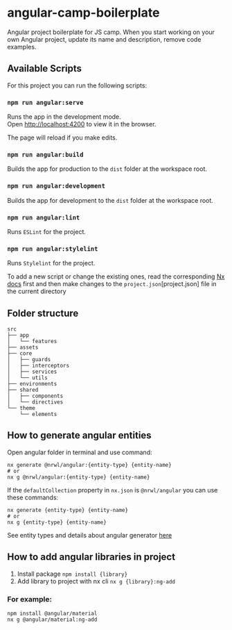 # angular-camp-boilerplate

Angular project boilerplate for JS camp. When you start working on your own Angular project, update its name and description, remove code examples.

## Available Scripts

For this project you can run the following scripts:

### `npm run angular:serve`

Runs the app in the development mode.\
Open [http://localhost:4200](http://localhost:4200) to view it in the browser.

The page will reload if you make edits.

### `npm run angular:build`

Builds the app for production to the `dist` folder at the workspace root.

### `npm run angular:development`

Builds the app for development to the `dist` folder at the workspace root.

### `npm run angular:lint`

Runs `ESLint` for the project.

### `npm run angular:stylelint`

Runs `Stylelint` for the project.

To add a new script or change the existing ones, read the corresponding [Nx docs](https://nx.dev/configuration/projectjson) first and then make changes to the `project.json`[project.json] file in the current directory

## Folder structure

```text
src
├── app
│   └── features
├── assets
├── core
│   ├── guards
│   ├── interceptors
│   ├── services
│   └── utils
├── environments
├── shared
│   ├── components
│   └── directives
└── theme
    └── elements
```

## How to generate angular entities

Open angular folder in terminal and use command: 
```
nx generate @nrwl/angular:{entity-type} {entity-name}
# or 
nx g @nrwl/angular:{entity-type} {entity-name}
```
If the `defaultCollection` property in `nx.json` is `@nrwl/angular` you can use these commands:
```
nx generate {entity-type} {entity-name}
# or
nx g {entity-type} {entity-name}
```
See entity types and details about angular generator [here](https://angular.io/cli/generate#ng-generate)

## How to add angular libraries in project
1. Install package `npm install {library}`
2. Add library to project with nx cli `nx g {library}:ng-add`

### For example:
```
npm install @angular/material
nx g @angular/material:ng-add
```
